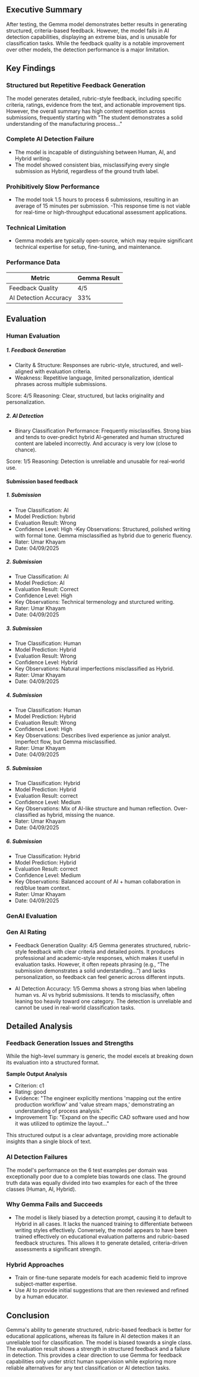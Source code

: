 ## Executive Summary
After testing, the Gemma model demonstrates better results in generating structured, criteria-based feedback. However, the model fails in AI detection capabilities, displaying an extreme bias, and is unusable for classification tasks. While the feedback quality is a notable improvement over other models, the detection performance is a major limitation.

## Key Findings
### Structured but Repetitive Feedback Generation
The model generates detailed, rubric-style feedback, including specific criteria, ratings, evidence from the text, and actionable improvement tips. However, the overall summary has high content repetition across submissions, frequently starting with "The student demonstrates a solid understanding of the manufacturing process..."

### Complete AI Detection Failure
- The model is incapable of distinguishing between Human, AI, and Hybrid writing.
- The model showed consistent bias, misclassifying every single submission as Hybrid, regardless of the ground truth label.

### Prohibitively Slow Performance
- The model took 1.5 hours to process 6 submissions, resulting in an average of 15 minutes per submission.
-This response time is not viable for real-time or high-throughput educational assessment applications.

### Technical Limitation
- Gemma models are typically open-source, which may require significant technical expertise for setup, fine-tuning, and maintenance.

### Performance Data
| Metric                 | Gemma Result       |
|------------------------|--------------------|
| Feedback Quality       | 4/5                |
| AI Detection Accuracy  | 33%                |

## Evaluation

### Human Evaluation

##### 1. Feedback Generation
- Clarity & Structure: Responses are rubric-style, structured, and well-aligned with evaluation criteria.
- Weakness: Repetitive language, limited personalization, identical phrases across multiple submissions.

Score: 4/5
Reasoning: Clear, structured, but lacks originality and personalization.

##### 2. AI Detection
- Binary Classification Performance: Frequently misclassifies. Strong bias and tends to over-predict hybrid 
AI-generated and human structured content are labeled incorrectly. And accuracy is very low (close to chance).

Score: 1/5
Reasoning: Detection is unreliable and unusable for real-world use.


#### Submission based feedback
##### 1. Submission

- True Classification: AI
- Model Prediction: hybrid
- Evaluation Result: Wrong
- Confidence Level: High
-Key Observations: Structured, polished writing with formal tone. Gemma misclassified as hybrid due to generic fluency.
- Rater: Umar Khayam
- Date: 04/09/2025

##### 2. Submission

- True Classification: AI
- Model Prediction: AI
- Evaluation Result: Correct
- Confidence Level: High
- Key Observations: Technical termenology and sturctured writing. 
- Rater: Umar Khayam
- Date: 04/09/2025

##### 3. Submission

- True Classification: Human
- Model Prediction: Hybrid
- Evaluation Result: Wrong
- Confidence Level: Hybrid
- Key Observations: Natural imperfections misclassified as Hybrid.
- Rater: Umar Khayam
- Date: 04/09/2025

##### 4. Submission

- True Classification: Human
- Model Prediction: Hybrid
- Evaluation Result: Wrong
- Confidence Level: High
- Key Observations: Describes lived experience as junior analyst. Imperfect flow, but Gemma misclassified.
- Rater: Umar Khayam
- Date: 04/09/2025

##### 5. Submission

- True Classification: Hybrid
- Model Prediction: Hybrid
- Evaluation Result: correct
- Confidence Level: Medium
- Key Observations: Mix of AI-like structure and human  reflection. Over-classified as hybrid, missing the nuance.
- Rater: Umar Khayam
- Date: 04/09/2025

##### 6. Submission

- True Classification: Hybrid
- Model Prediction: Hybrid
- Evaluation Result: correct
- Confidence Level: Medium
- Key Observations: Balanced account of AI + human collaboration in red/blue team context.
- Rater: Umar Khayam
- Date: 04/09/2025


### GenAI Evaluation
### Gen AI Rating

- Feedback Generation Quality: 4/5
Gemma generates structured, rubric-style feedback with clear criteria and detailed points. It produces professional and academic-style responses, which makes it useful in evaluation tasks. However, it often repeats phrasing (e.g., “The submission demonstrates a solid understanding...”) and lacks personalization, so feedback can feel generic across different inputs.

- AI Detection Accuracy: 1/5
Gemma shows a strong bias when labeling human vs. AI vs hybrid submissions. It tends to misclassify, often leaning too heavily toward one category. The detection is unreliable and cannot be used in real-world classification tasks.

## Detailed Analysis
### Feedback Generation Issues and Strengths
While the high-level summary is generic, the model excels at breaking down its evaluation into a structured format.

**Sample Output Analysis**
- Criterion: c1  
- Rating: good  
- Evidence: "The engineer explicitly mentions 'mapping out the entire production workflow' and 'value stream maps,' demonstrating an understanding of process analysis."  
- Improvement Tip: "Expand on the specific CAD software used and how it was utilized to optimize the layout..."  

This structured output is a clear advantage, providing more actionable insights than a single block of text.

### AI Detection Failures
The model's performance on the 6 test examples per domain was exceptionally poor due to a complete bias towards one class. The ground truth data was equally divided into two examples for each of the three classes (Human, AI, Hybrid).

### Why Gemma Fails and Succeeds
- The model is likely biased by a detection prompt, causing it to default to Hybrid in all cases. It lacks the nuanced training to differentiate between writing styles effectively. Conversely, the model appears to have been trained effectively on educational evaluation patterns and rubric-based feedback structures. This allows it to generate detailed, criteria-driven assessments a significant strength.

### Hybrid Approaches
- Train or fine-tune separate models for each academic field to improve subject-matter expertise.
- Use AI to provide initial suggestions that are then reviewed and refined by a human educator.

## Conclusion
Gemma's ability to generate structured, rubric-based feedback is better for educational applications, whereas its failure in AI detection makes it an unreliable tool for classification. The model is biased towards a single class. The evaluation result shows a strength in structured feedback and a failure in detection. This provides a clear direction to use Gemma for feedback capabilities only under strict human supervision while exploring more reliable alternatives for any text classification or AI detection tasks.
